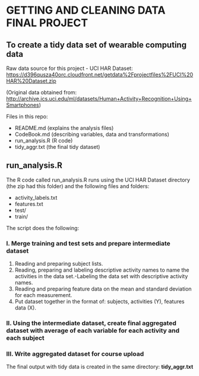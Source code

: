 ﻿
# GETTING AND CLEANING DATA FINAL PROJECT

## To create a tidy data set of wearable computing data

Raw data source for this project - UCI HAR Dataset: https://d396qusza40orc.cloudfront.net/getdata%2Fprojectfiles%2FUCI%20HAR%20Dataset.zip

(Original data obtained from: http://archive.ics.uci.edu/ml/datasets/Human+Activity+Recognition+Using+Smartphones)

Files in this repo:
* README.md (explains the analysis files)
* CodeBook.md (describing variables, data and transformations)
* run_analysis.R (R code)
* tidy_aggr.txt (the final tidy dataset)

## run_analysis.R

The R code called run_analysis.R runs using the UCI HAR Dataset directory (the zip had this folder) and the following files and folders:
* activity_labels.txt
* features.txt
* test/
* train/
 
The script does the following: 

### I. Merge training and test sets and prepare intermediate dataset 
1. Reading and preparing subject lists. 
2. Reading, preparing and labeling descriptive activity names to name the activities in the data set.-Labeling the data set with descriptive activity names. 
3. Reading and preparing feature data on the mean and standard deviation for each measurement. 
4. Put dataset together in the format of: subjects, activities (Y), features data (X).

### II. Using the intermediate dataset, create final aggregated dataset with average of each variable for each activity and each subject

### III. Write aggregated dataset for course upload

The final output with tidy data is created in the same directory: **tidy_aggr.txt**
 